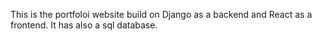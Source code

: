 This is the portfoloi website build on Django as a backend and React as a frontend. It has also a sql database. 

